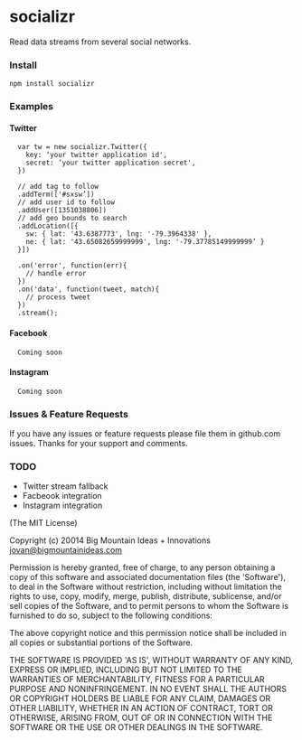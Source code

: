 socializr
=========

Read data streams from several social networks.

### Install

``` npm install socializr ```

### Examples

#### Twitter
```
  var tw = new socializr.Twitter({
    key: ‘your twitter application id',
    secret: ‘your twitter application secret',
  })

  // add tag to follow
  .addTerm(['#sxsw’])
  // add user id to follow
  .addUser([1351038806])
  // add geo bounds to search
  .addLocation([{
    sw: { lat: '43.6387773', lng: '-79.3964338' },
    ne: { lat: '43.65082659999999', lng: '-79.37785149999999’ }
  }])

  .on('error', function(err){
    // handle error
  })
  .on('data', function(tweet, match){
    // process tweet
  })
  .stream();
```

#### Facebook
```
  Coming soon
```

#### Instagram
```
  Coming soon
```

### Issues & Feature Requests

If you have any issues or feature requests please file them in github.com issues. Thanks for your support and comments.

### TODO

* Twitter stream fallback
* Facbeook integration
* Instagram integration


(The MIT License)

Copyright (c) 20014 Big Mountain Ideas + Innovations <jovan@bigmountainideas.com>

Permission is hereby granted, free of charge, to any person obtaining
a copy of this software and associated documentation files (the
'Software'), to deal in the Software without restriction, including
without limitation the rights to use, copy, modify, merge, publish,
distribute, sublicense, and/or sell copies of the Software, and to
permit persons to whom the Software is furnished to do so, subject to
the following conditions:

The above copyright notice and this permission notice shall be
included in all copies or substantial portions of the Software.

THE SOFTWARE IS PROVIDED 'AS IS', WITHOUT WARRANTY OF ANY KIND,
EXPRESS OR IMPLIED, INCLUDING BUT NOT LIMITED TO THE WARRANTIES OF
MERCHANTABILITY, FITNESS FOR A PARTICULAR PURPOSE AND NONINFRINGEMENT.
IN NO EVENT SHALL THE AUTHORS OR COPYRIGHT HOLDERS BE LIABLE FOR ANY
CLAIM, DAMAGES OR OTHER LIABILITY, WHETHER IN AN ACTION OF CONTRACT,
TORT OR OTHERWISE, ARISING FROM, OUT OF OR IN CONNECTION WITH THE
SOFTWARE OR THE USE OR OTHER DEALINGS IN THE SOFTWARE.
